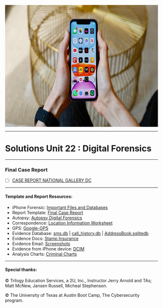 <img align="center" width="2200" height="400" src="https://github.com/Diablo5G/UTA-CYBER-2021-ASSIGNMENT/blob/Master/Defensive%20Security%20Unit/21-Digital%20Forensics/Images/iphone11widefront-1.jpg">

---

# Solutions Unit 22 : Digital Forensics

---

### Final Case Report 

* [ ] [CASE REPORT NATIONAL GALLERY DC](https://github.com/Diablo5G/UTA-CYBER-2021-ASSIGNMENT/blob/Master/Defensive%20Security%20Unit/21-Digital%20Forensics/Resources/DB-n-Case-Report/CASE%20REPORT%20NATIONAL%20GALLERY%20DC.pdf) 

---

#### Template and Report Resources:
- iPhone Forensic:    [Important Files and Databases](https://docs.google.com/document/d/10CWGqTvu09mrSn7Tg7xoKNWBrjeW1wCmXoqB58xYr0k/edit#)
- Report Template:    [Final Case Report](https://docs.google.com/document/d/1H528_nPqhfp_eOCzvyviwx5U3M1NiPTGtIFaoQoANbY/edit#heading=h.w4pkinqwxqi8)
- Autopsy:            [Autopsy Digital Forensics](https://www.autopsy.com/download/)
- Correspondence:     [Location Information Worksheet](https://docs.google.com/document/d/19ckQwWc2iPh7qzKVDnBAKoBS-DpVBCb2cFfAbLNrULk/edit#heading=h.x6git33zpmpj)
- GPS:                [Google-GPS](https://www.google.com/maps/)
- Evidence Database:  [sms.db](https://github.com/Diablo5G/UTA-CYBER-2021-ASSIGNMENT/blob/Master/Defensive%20Security%20Unit/21-Digital%20Forensics/Resources/sms.db) | [call_history.db](https://github.com/Diablo5G/UTA-CYBER-2021-ASSIGNMENT/blob/Master/Defensive%20Security%20Unit/21-Digital%20Forensics/Resources/call_history.db) |  [AddressBook.sqlitedb](https://github.com/Diablo5G/UTA-CYBER-2021-ASSIGNMENT/blob/Master/Defensive%20Security%20Unit/21-Digital%20Forensics/Resources/AddressBook.sqlitedb)
- Evidence Docs:      [Stamp Insurance](https://github.com/Diablo5G/UTA-CYBER-2021-ASSIGNMENT/tree/Master/Defensive%20Security%20Unit/21-Digital%20Forensics/Resources/43149-INBOX.mbox/Attachments/61/3/docs)
- Evidence Email:   [Screenshots](https://github.com/Diablo5G/UTA-CYBER-2021-ASSIGNMENT/tree/Master/Defensive%20Security%20Unit/21-Digital%20Forensics/Images/43149-Email-Inbox)
- Evidence from iPhone device:   [DCIM](https://github.com/Diablo5G/UTA-CYBER-2021-ASSIGNMENT/tree/Master/Defensive%20Security%20Unit/21-Digital%20Forensics/Images/43369_DCIM_APPLE)
- Analysis Charts:    [Criminal Charts](https://github.com/Diablo5G/UTA-CYBER-2021-ASSIGNMENT/blob/Master/Defensive%20Security%20Unit/21-Digital%20Forensics/Images/Criminal%20Analysis%20Charts.jpg)




---

#### Special thanks:
© Trilogy Education Services, a 2U, Inc., Instructor Jerry Arnold and TAs; Matt McNew, Jansen Russell, Micheal Stephenson.

© The University of Texas at Austin Boot Camp, The Cybersecurity program.
